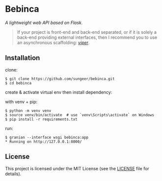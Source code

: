 # Bebinca

*A lightweight web API based on Flask.*

> If your project is front-end and back-end separated, or if it is solely a back-end providing external interfaces, then I recommend you to use an asynchronous scaffolding: *[viper](https://github.com/sungeer/viper)*.

## Installation

clone:
```
$ git clone https://github.com/sungeer/bebinca.git
$ cd bebinca
```
create & activate virtual env then install dependency:

with venv + pip:
```
$ python -m venv venv
$ source venv/bin/activate  # use `venv\Scripts\activate` on Windows
$ pip install -r requirements.txt
```

run:
```
$ granian --interface wsgi bebinca:app
* Running on http://127.0.0.1:8000/
```

## License

This project is licensed under the MIT License (see the
[LICENSE](LICENSE) file for details).
